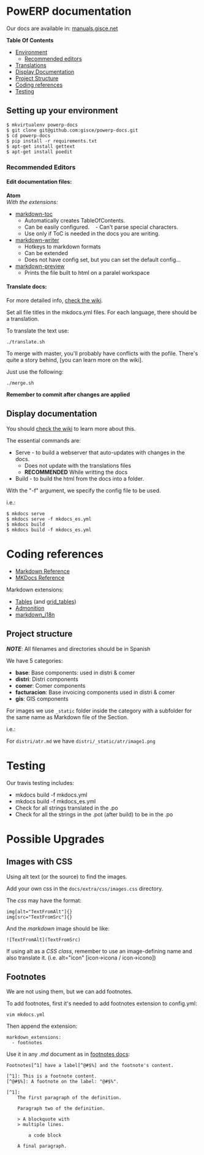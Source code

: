# PowERP documentation

Our docs are available in: [manuals.gisce.net](http://manuals.gisce.net/)


**Table Of Contents**

- [Environment](#setting-up-your-environment)
    - [Recommended editors](#recommended-editors)
- [Translations](#translate-docs)
- [Display Documentation](#display-documentation)
- [Project Structure](#project-structure)
- [Coding references](#coding-references)
- [Testing](#testing)

## Setting up your environment

```shell
$ mkvirtualenv powerp-docs
$ git clone git@github.com:gisce/powerp-docs.git
$ cd powerp-docs
$ pip install -r requirements.txt
$ apt-get install gettext
$ apt-get install poedit
```

### Recommended Editors

#### Edit documentation files:

**Atom**    
_With the extensions:_

- [markdown-toc](https://atom.io/packages/markdown-toc)
    - Automatically creates TableOfContents.
    - Can be easily configured.
    - Can't parse special characters.
    - Use only if ToC is needed in the docs you are writing.
- [markdown-writer](https://atom.io/packages/markdown-writer)
    - Hotkeys to markdown formats
    - Can be extended
    - Does not have config set, but you can set the default config...
- [markdown-preview](https://atom.io/packages/markdown-preview)
    - Prints the file built to html on a paralel workspace

#### Translate docs:

For more detailed info, [check the wiki](https://github.com/gisce/powerp-docs/wiki/Translate!----build-your-docs-on-any-language).

Set all file titles in the mkdocs.yml files.
For each language, there should be a translation.

To translate the text use:

```shell
./translate.sh
```

To merge with master, you'll probably have conflicts with the pofile. There's
quite a story behind, [you can learn more on the wiki].

Just use the following:

```shell
./merge.sh
```

**Remember to commit after changes are applied**

## Display documentation

You should [check the wiki](https://github.com/gisce/powerp-docs/wiki/Build!---Displaying-the-Docs) to learn more about this.

The essential commands are:

* Serve - to build a webserver that auto-updates with changes in the docs.
    - Does not update with the translations files
    - **RECOMMENDED** While writting the docs
* Build - to build the html from the docs into a folder.

With the "-f" argument, we specify the config file to be used.

i.e.:

```shell
$ mkdocs serve  
$ mkdocs serve -f mkdocs_es.yml
$ mkdocs build
$ mkdocs build -f mkdocs_es.yml
```

# Coding references

- [Markdown Reference](https://pythonhosted.org/Markdown/index.html)
- [MKDocs Reference](http://www.mkdocs.org/)

Markdown extensions:

* [Tables](https://pythonhosted.org/Markdown/extensions/tables.html) (and [grid_tables](https://github.com/smartboyathome/Markdown-GridTables))
* [Admonition](https://pythonhosted.org/Markdown/extensions/admonition.html)
* [markdown_i18n](https://github.com/gisce/markdown-i18n)

## Project structure

_**NOTE**_: All filenames and directories should be in Spanish

We have 5 categories:

- **base**: Base components: used in distri & comer
- **distri**: Distri components
- **comer**: Comer components
- **facturacion**: Base invoicing components used in distri & comer
- **gis**: GIS components

For images we use `_static` folder inside the category with a subfolder for the
same name as Markdown file of the Section.

i.e.:

For `distri/atr.md` we have `distri/_static/atr/image1.png`

# Testing

Our travis testing includes:

- mkdocs build -f mkdocs.yml
- mkdocs build -f mkdocs_es.yml
- Check for all strings translated in the .po
- Check for all the strings in the .pot (after build) to be in the .po

# Possible Upgrades

## Images with CSS

Using alt text (or the source) to find the images.

Add your own css in the `docs/extra/css/images.css` directory.

The _css_ may have the format:

```
img[alt="TextFromAlt"]{}
img[src="TextFromSrc"]{}
```

And the _markdown_ image should be like:

```
![TextFromAlt](TextFromSrc)
```

If using alt as a _CSS class_, remember to use an image-defining name and also
translate it. (i.e. alt="icon" [icon->icona / icon->icono])

## Footnotes

We are not using them, but we can add footnotes.

To add footnotes, first it's needed to add footnotes extension to config.yml:
```
vim mkdocs.yml
```
Then append the extension:
```
markdown_extensions:
  - footnotes
```

Use it in any _.md_ document as in [footnotes docs](https://pythonhosted.org/Markdown/extensions/footnotes.html):
```
Footnotes[^1] have a label[^@#$%] and the footnote's content.

[^1]: This is a footnote content.
[^@#$%]: A footnote on the label: "@#$%".

[^1]:
    The first paragraph of the definition.

    Paragraph two of the definition.

    > A blockquote with
    > multiple lines.

        a code block

    A final paragraph.
```

